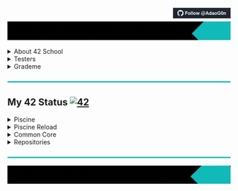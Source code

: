 <a href="https://github.com/AdaoG0n" style="pointer-events: none;"> <img src="https://github.com/AdaoG0n/AdaoG0n/blob/main/assests/Followbutton.png" width="130" align="right"/></a>
</br>
<div align="left"> 
  
![](https://github.com/AdaoG0n/AdaoG0n/blob/main/assests/animated%20gifs/42_school.gif)

<details>
<summary> About 42 School</summary>

  **School 42** is a global network of free and innovative coding schools, founded in 2013 by Xavier Niel in Paris, France. The institution is known for its disruptive approach to technology education, emphasizing a model without traditional teachers or classes. Instead, it uses a methodology based on **self-directed learning**, **peer-to-peer learning**, and practical projects that simulate real-world challenges.

![Typing SVG](https://readme-typing-svg.demolab.com?font=Fira+Code&weight=100&size=40&letterSpacing=0px&duration=1000&pause=4000&center=true&vCenter=true&width=835&lines=___________________________________________________________________________________________________________________)
## Key Features of School 42:

### 1. Free and Accessible:
###### There are no tuition fees. The only requirement is the student's commitment to learning.
###### No prior experience in programming or academic degrees are required.

### 2. Project-Based Methodology:
###### Students learn by solving practical projects that range from fundamental programming concepts to advanced areas like artificial intelligence, cybersecurity, and game development.
###### Each project has specific challenges that encourage creativity and problem-solving.

### 3. Peer Learning:
###### There are no teachers or traditional lectures. Students learn by collaborating with each other and exchanging knowledge.
###### The system fosters interpersonal skills, teamwork, and autonomy.

### 4. The Piscine (Pool):
###### The selection process is known as "Piscine" (or **The Pool**), an intensive 26 to 30-day period where candidates are given a series of practical challenges. It's an immersive experience that tests technical skills, resilience, and the ability to learn under pressure.

### 5. Modern Infrastructure:
###### Campuses are equipped with computers, collaborative areas, and environments designed to stimulate creativity.

### 6. Global Recognition:
###### School 42 has campuses in multiple countries around the world, making it a globally recognized institution for tech education.

### 7. No Formal Degrees:
###### The school doesn't offer traditional degrees. Graduates leave with a **"42 certification"**, which is highly regarded in the tech industry for its emphasis on practical skills and real-world readiness.

![Typing SVG](https://readme-typing-svg.demolab.com?font=Fira+Code&weight=100&size=40&letterSpacing=0px&duration=1000&pause=4000&center=true&vCenter=true&width=835&lines=___________________________________________________________________________________________________________________)
## Why Join School 42?

###### **Innovation in Education:** A flexible, project-based approach that adapts to individual learning styles.
###### **Real-World Skills:** Students develop skills that are directly applicable to the tech industry.
###### **Global Network:** Being part of the 42 community opens doors to a vast network of students, alumni, and professionals across the globe.

---

Whether you're a new student or already part of the community, the experience at School 42 promises to be transformative, equipping you with the skills and mindset needed to succeed in the ever-evolving world of technology.
</br>  

---
</details>

<details>
<summary>Testers</summary>

###### Norm
| Norminette                                                                  | Author       |
| :-------------------------------------------------------------------------- | :---        |
|[Norminette](https://github.com/42School/norminette)                         | `42 School` |

###### Piscine
| Mini Moulinette                                                             | Author     |
| :-------------------------------------------------------------------------- | :---      |
| [Mini_Moulinette](https://github.com/k11q/mini-moulinette)                  | `k11q`    |

###### Common Core
| All-In-One Testers                                                          | Author           |
| :-------------------------------------------------------------------------- | :---            |
| [francinette](https://github.com/xicodomingues/francinette)                 | `xicodomingues` |
| [42-Cursus-Tester](https://github.com/Abaker-Hype/42-Cursus-Tester)         | `Abaker-Hype`   |
| [42-Tests](https://github.com/Kwevan/42-Tests)                              | `Kwevan`        |

| Libft                                                                  | Author           |
| :--------------------------------------------------------------------- | :---            |
| [francinette](https://github.com/xicodomingues/francinette)            | `xicodomingues` |
| [libftTester](https://github.com/Tripouille/libftTester)               | `Tripouille`    |
| [libft_file_checker](https://github.com/Nuno-Jesus/libft_file_checker) | `Nuno-Jesus`    |
| [libft-unit-test](https://github.com/alelievr/libft-unit-test)         | `alelievr`      | 
| [Libftest](https://github.com/jtoty/Libftest)                          | `jtoty`         |
| [libft-war-machine](https://github.com/0x050f/libft-war-machine)       | `0x050f`        |

| Born2beRoot                                                            | Author        |
| :--------------------------------------------------------------------- | :---         |
| [Born2BeRootTester](https://github.com/Pixailz/Born2BeRootTester)      | `Pixailz`    |
| [Born2beroot-Tester](https://github.com/gemartin99/Born2beroot-Tester) | `gemartin99` |

| Printf                                                                                               | Author           |
| :--------------------------------------------------------------------------------------------------- | :---            |
| [Debugging with main.c](https://github.com/Kuninoto/42_ft_printf/blob/master/lvl_1_ft_printf/main.c) | `Kuninoto`      |
| [francinette](https://github.com/xicodomingues/francinette)                                          | `xicodomingues` |
| [printfTester](https://github.com/Tripouille/printfTester)                                           | `Tripouille`    |
| [ft_printf_tester](https://github.com/paulo-santana/ft_printf_tester)                                | `paulo-santana` |

| Get_next_line                                                     | Author           |
| :---------------------------------------------------------------- | :---            |
| [francinette](https://github.com/xicodomingues/francinette)       | `xicodomingues` |
| [gnlTester](https://github.com/Tripouille/gnlTester)              | `Tripouille`    |
| [gnl-station-tester](https://github.com/kodpe/gnl-station-tester) | `kodpe`         |

| Tester                                                           | Author           |
| :--------------------------------------------------------------- | :---            |
| [francinette](https://github.com/xicodomingues/francinette)      | `xicodomingues` |
| [minitalk-Tester](https://github.com/ThibaudM13/minitalk-Tester) | `ThibaudM13`    |

| Pipex                                                             | Author           |
| :---------------------------------------------------------------- | :---            |
| [pipexMedic](https://github.com/gmarcha/pipexMedic)               | `gmarcha`       |
| [pipex-tester](https://github.com/vfurmane/pipex-tester)          | `vfurmane`      |
| [PIPEX_TESTER](https://github.com/ael-bekk/PIPEX_TESTER)          | `ael-bekk`      |
| [francinette](https://github.com/xicodomingues/francinette)       | `xicodomingues` |


| So_Long                                                                  | Author            |
| :----------------------------------------------------------------------- | :---            |
| [so_long_invalidator](https://github.com/Nuno-Jesus/so_long_invalidator) | `Nuno-Jesus`    |
| [so_long_tester](https://github.com/augustobecker/so_long_tester)        | `augustobecker` |

| Push Swap                                                                                                          | Author        |
| :----------------------------------------------------------------------------------------------------------------- | :---         |
| [push_swap_visualizer](https://github.com/o-reo/push_swap_visualizer)                                              | `o-reo`      |
| [push_swap_visualiser](https://github.com/Niimphu/push_swap_visualiser)                                            | `Niimphu`    |
| [Push-Swap-Tester](https://github.com/gemartin99/Push-Swap-Tester)                                                 | `gemartin99` |
| [push_swap_tester](https://github.com/laisarena/push_swap_tester)                                                  | `laisarena`  |
| [push_swap_tester](https://github.com/SimonCROS/push_swap_tester) (benchmark)                                      | `SimonCROS`  |
| [push_swap_leak_tester](https://github.com/IDC87/push_swap_leak_tester)                                            | `IDC87`      |
| [Push Swap Visualizer and Number Generator](https://push-swap-visualizer.vercel.app)                               | `vercel`     |

| Philosophers                                                                                | Author         |
| :------------------------------------------------------------------------------------------ | :---          | 
| [philosophers-visualizer](https://nafuka11.github.io/philosophers-visualizer)               | `nafuka11`    |
| [socrates](https://github.com/nesvoboda/socrates)                                           | `nesvoboda`   |
| [philosophers_test](https://github.com/cacharle/philosophers_test)                          | `cacharle`    |
| [Philosphers-42Project-Tester](https://github.com/newlinuxbot/Philosphers-42Project-Tester) | `newlinuxbot` |

| Minishell                                                                 | Author        |
| :------------------------------------------------------------------------ | :---         |
| [42_minishell_tester](https://github.com/zstenger93/42_minishell_tester)  | `zstenger93` |
| [minishell_tester](https://github.com/thallard/minishell_tester)          | `thallard`   |
| [mpanic](https://github.com/ChewyToast/mpanic)                            | `ChewyToast` |

| cub3D                                                                                           | Author            |
| :---------------------------------------------------------------------------------------------- | :---             |
| [cub3D_map_tester](https://github.com/humblEgo/cub3D_map_tester)                                | `humblEgo`       |
| [42_cub_tester](https://github.com/realisticDonut/42_cub_tester)                                | `realisticDonut` |

| minirt                                                                      | Author       |
| :-------------------------------------------------------------------------- | :---        |
| [minirt_mesh_converter](https://github.com/matboivin/minirt_mesh_converter) | `matboivin` |

| irc                                                                    | Author          |
| :--------------------------------------------------------------------- | :---           |
| [irc-tester](https://github.com/bennamrouche/irc-tester)               | `bennamrouche` |

</details>

<details>
<summary> Grademe</summary>

![Grademe.fr](https://grademe.fr/) </br>
![Grademe Tutorial](https://github.com/JCluzet/42_EXAM)
</details>

![](https://github.com/AdaoG0n/AdaoG0n/blob/main/assests/bar.png)

## My 42 Status <a href='https://profile.intra.42.fr/users/adamarqu' target="_blank"><img alt='42' src='https://img.shields.io/badge/Porto-100000?style=flat-square&logo=42&logoColor=white&labelColor=000000&color=000000'/></a>
<details>
<summary> Piscine </summary>
<div align="center"> 

| Project                                                                            | Score | Project                                                                            | Score |
| ---                                                                                | ---   | ---                                                                                | ---   |
| <a href="https://github.com/AdaoG0n/42_Piscine/tree/main/Shell/shell00">Shell00</a>   | <img src="https://img.shields.io/badge/60%20%2F%20100%20%E2%98%85-success" /> | <a href="https://github.com/AdaoG0n/42_Piscine/tree/main/C Projects/C03">C03</a>   | <img src="https://img.shields.io/badge/75%20%2F%20100%20%E2%98%85-success" /> |
| <a href="https://github.com/AdaoG0n/42_Piscine/tree/main/Shell/shell01">Shell01</a>   | <img src="https://img.shields.io/badge/55%20%2F%20100%20%E2%98%85-success" /> | <a href="https://github.com/AdaoG0n/42_Piscine/tree/main/C Projects/C04">C04</a>   | <img src="https://img.shields.io/badge/70%20%2F%20100%20%E2%98%85-success" /> |
| <a href="https://github.com/AdaoG0n/42_Piscine/tree/main/C Projects/C00">C00</a>     | <img src="https://img.shields.io/badge/85%20%2F%20100%20%E2%98%85-success" /> | <a href="https://github.com/AdaoG0n/42_Piscine/tree/main/C Projects/C05">C05</a>   | <img src="https://img.shields.io/badge/80%20%2F%20100%20%E2%98%85-success" /> |
| <a href="https://github.com/AdaoG0n/42_Piscine/tree/main/C Projects/C01">C01</a>     | <img src="https://img.shields.io/badge/100%20%2F%20100%20%E2%98%85-success" /> | <a href="https://github.com/AdaoG0n/42_Piscine/tree/main/C Projects/C06">C06</a>   | <img src="https://img.shields.io/badge/100%20%2F%20100%20%E2%98%85-success" /> |
| <a href="https://github.com/AdaoG0n/42_Piscine/tree/main/C Projects/C00">C02</a>     | <img src="https://img.shields.io/badge/75%20%2F%20100%20%E2%98%85-success" /> | <a href="https://github.com/AdaoG0n/42_Piscine/tree/main/C Projects/C07">C07</a>   | <img src="https://img.shields.io/badge/60%20%2F%20100%20%E2%98%85-success" /> |
</div>
</details>
<details>
<summary> Piscine Reload </summary>
<div align="center"> 
  
| Project                                                                            | Score 
| ---                                                                                | ---   
| <a href="https://github.com/AdaoG0n/42_Piscine_Reload">Piscine Reload</a>   | <img src="https://img.shields.io/badge/100%20%2F%20100%20%E2%98%85-success" /> |

</div>
</details>

<details>
<summary> Common Core </summary>
<div align="center"> 

| Project                                                         | Rank | Language                                                                       | Score                                                                          | Activity                                                                 |
| ---                                                             | ---  | ---                                                                            | ---                                                                            | ---                                                                      |
| <a href="https://github.com/AdaoG0n/42_libft">Libft</a>        | 0    | <img src="https://img.shields.io/github/languages/top/AdaoG0n/42_libft" />     | <img src="https://img.shields.io/badge/100%20%2F%20100%20%E2%98%85-success" /> | <img src="https://img.shields.io/github/last-commit/AdaoG0n/42_libft" /> |
| <a href="https://github.com/AdaoG0n/42-FT_printf">FT_printf</a> | 1    | <img src="https://img.shields.io/github/languages/top/AdaoG0n/42-FT_printf" /> | <img src="https://img.shields.io/badge/100%20%2F%20100%20%E2%98%85-success" /> | <img src="https://img.shields.io/github/last-commit/AdaoG0n/42-FT_printf" /> |
| <a href="https://github.com/AdaoG0n/42-get_next_line">get_next_line</a>| 1    | <img src="https://img.shields.io/github/languages/top/AdaoG0n/42-get_next_line" /> | <img src="https://img.shields.io/badge/0%20%2F%20100%20%E2%98%85-success" /> | <img src="https://img.shields.io/github/last-commit/AdaoG0n/42-get_next_line" /> |
|<a href="https://github.com/AdaoG0n/42_Born2beroot">Born2beroot</a>| 1    | <img src="https://img.shields.io/github/languages/top/AdaoG0n/42_Born2beroot" /> | <img src="https://img.shields.io/badge/100%20%2F%20100%20%E2%98%85-success" /> | <img src="https://img.shields.io/github/last-commit/AdaoG0n/42_Born2beroot" /> |
</div>
</details>


<details>
<summary> Repositories</summary>
<div align="center"> 

<p float="left" align="center">
  <a href="https://github.com/AdaoG0n/42_Piscine">
    <img src="https://github.com/AdaoG0n/AdaoG0n/blob/main/assests/imagens%20repositorios%20fixas/piscine1.png" width="265"/>
  </a>
  &nbsp;
  <a href="https://github.com/AdaoG0n/42_Piscine_Reload">
    <img src="https://github.com/AdaoG0n/AdaoG0n/blob/main/assests/imagens%20repositorios%20fixas/piscinereload1.png" width="265"/>
  </a>
  &nbsp;
  <a href="https://github.com/AdaoG0n/42_libft">
    <img src="https://github.com/AdaoG0n/AdaoG0n/blob/main/assests/imagens%20repositorios%20fixas/libft1.png" width="265"/>
  </a>
</p>
<p float="left" align="center">
  <a href="https://github.com/AdaoG0n/42_Born2beroot">
    <img src="https://github.com/AdaoG0n/AdaoG0n/blob/main/assests/imagens%20repositorios%20fixas/Born2beroot1.png" width="265"/>
  </a>
  &nbsp;
  <a href="https://github.com/AdaoG0n/42-FT_printf">
    <img src="https://github.com/AdaoG0n/AdaoG0n/blob/main/assests/imagens%20repositorios%20fixas/ft_printf1.png" width="265"/>
  </a>
  &nbsp;
  <a href="https://github.com/AdaoG0n/42-get_next_line">
    <img src="https://github.com/AdaoG0n/AdaoG0n/blob/main/assests/imagens%20repositorios%20fixas/getnext_line1.png" width="265"/>
  </a>
</p>

</div>
</details>

![](https://github.com/AdaoG0n/AdaoG0n/blob/main/assests/bar.png)

![](https://github.com/AdaoG0n/AdaoG0n/blob/main/assests/fundopagina.gif)
